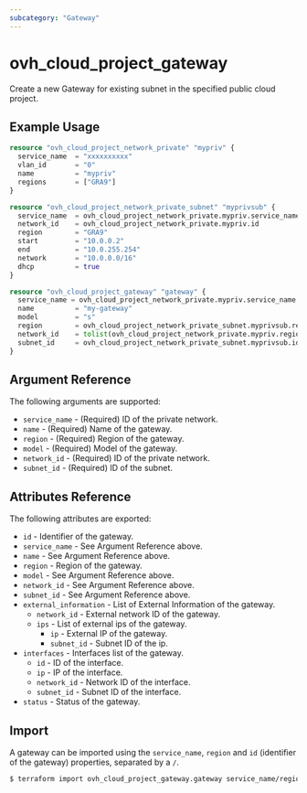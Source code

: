 ```yaml
---
subcategory: "Gateway"
---
```


# ovh_cloud_project_gateway

Create a new Gateway for existing subnet in the specified public cloud project.

## Example Usage

```terraform
resource "ovh_cloud_project_network_private" "mypriv" {
  service_name  = "xxxxxxxxxx"
  vlan_id       = "0"
  name          = "mypriv"
  regions       = ["GRA9"]
}

resource "ovh_cloud_project_network_private_subnet" "myprivsub" {
  service_name  = ovh_cloud_project_network_private.mypriv.service_name
  network_id    = ovh_cloud_project_network_private.mypriv.id
  region        = "GRA9"
  start         = "10.0.0.2"
  end           = "10.0.255.254"
  network       = "10.0.0.0/16"
  dhcp          = true
}

resource "ovh_cloud_project_gateway" "gateway" {
  service_name = ovh_cloud_project_network_private.mypriv.service_name
  name          = "my-gateway"
  model         = "s"
  region        = ovh_cloud_project_network_private_subnet.myprivsub.region
  network_id    = tolist(ovh_cloud_project_network_private.mypriv.regions_attributes[*].openstackid)[0]
  subnet_id     = ovh_cloud_project_network_private_subnet.myprivsub.id
}
```

## Argument Reference

The following arguments are supported:

* `service_name` - (Required) ID of the private network.
* `name` - (Required) Name of the gateway.
* `region` - (Required) Region of the gateway.
* `model` - (Required) Model of the gateway.
* `network_id` - (Required) ID of the private network.
* `subnet_id` - (Required) ID of the subnet.

## Attributes Reference

The following attributes are exported:

* `id` - Identifier of the gateway.
* `service_name` - See Argument Reference above.
* `name` - See Argument Reference above.
* `region` - Region of the gateway.
* `model` - See Argument Reference above.
* `network_id` - See Argument Reference above.
* `subnet_id` - See Argument Reference above.
* `external_information` - List of External Information of the gateway.
  * `network_id` - External network ID of the gateway.
  * `ips` - List of external ips of the gateway.
    * `ip` - External IP of the gateway.
    * `subnet_id` - Subnet ID of the ip.
* `interfaces` - Interfaces list of the gateway.
  * `id` - ID of the interface.
  * `ip` - IP of the interface.
  * `network_id` - Network ID of the interface.
  * `subnet_id` - Subnet ID of the interface.
* `status` - Status of the gateway.

## Import

A gateway can be imported using the `service_name`, `region` and `id` (identifier of the gateway) properties, separated by a `/`.

```bash
$ terraform import ovh_cloud_project_gateway.gateway service_name/region/id
```
